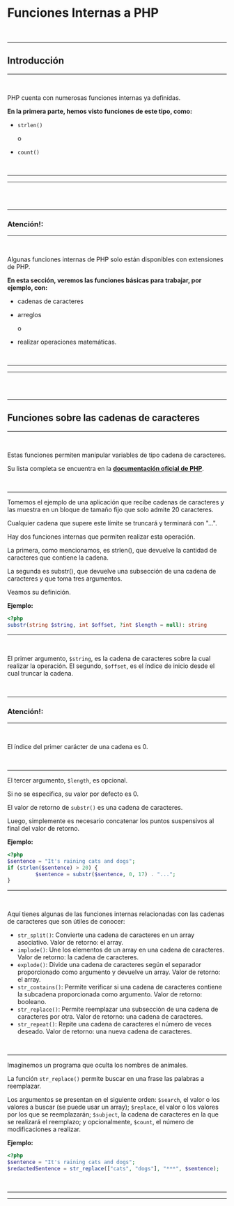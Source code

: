 # **Funciones Internas a PHP**

<br>

---

## **Introducción**

---

<br>

PHP cuenta con numerosas funciones internas ya definidas.

**En la primera parte, hemos visto funciones de este tipo, como:**

- `strlen()`

  o

- `count()`

<br>

---

---

<br>
<br>

---

### **Atención!:**

---

<br>

Algunas funciones internas de PHP solo están disponibles con extensiones de PHP.

**En esta sección, veremos las funciones básicas para trabajar, por ejemplo, con:**

- cadenas de caracteres

- arreglos

  o

- realizar operaciones matemáticas.

<br>

---

---

<br>
<br>

---

## **Funciones sobre las cadenas de caracteres**

---

<br>

Estas funciones permiten manipular variables de tipo cadena de caracteres.

Su lista completa se encuentra en la **[documentación oficial de PHP](https://www.php.net/manual/fr/ref.strings.php)**.

<br>

---

Tomemos el ejemplo de una aplicación que recibe cadenas de caracteres y las muestra en un bloque de tamaño fijo que solo admite 20 caracteres.

Cualquier cadena que supere este límite se truncará y terminará con "...".

Hay dos funciones internas que permiten realizar esta operación.

La primera, como mencionamos, es strlen(), que devuelve la cantidad de caracteres que contiene la cadena.

La segunda es substr(), que devuelve una subsección de una cadena de caracteres y que toma tres argumentos.

Veamos su definición.

**Ejemplo:**

```php
<?php
substr(string $string, int $offset, ?int $length = null): string
```

---

<br>

El primer argumento, `$string`, es la cadena de caracteres sobre la cual realizar la operación. El segundo, `$offset`, es el índice de inicio desde el cual truncar la cadena.

<br>

---

### **Atención!:**

---

<br>

El índice del primer carácter de una cadena es 0.

<br>

---

El tercer argumento, `$length`, es opcional.

Si no se especifica, su valor por defecto es 0.

El valor de retorno de `substr()` es una cadena de caracteres.

Luego, simplemente es necesario concatenar los puntos suspensivos al final del valor de retorno.

**Ejemplo:**

```php
<?php
$sentence = "It's raining cats and dogs";
if (strlen($sentence) > 20) {
         $sentence = substr($sentence, 0, 17) . "...";
}
```

---

<br>

Aquí tienes algunas de las funciones internas relacionadas con las cadenas de caracteres que son útiles de conocer:

- `str_split()`: Convierte una cadena de caracteres en un array asociativo. Valor de retorno: el array.
- `implode()`: Une los elementos de un array en una cadena de caracteres. Valor de retorno: la cadena de caracteres.
- `explode()`: Divide una cadena de caracteres según el separador proporcionado como argumento y devuelve un array. Valor de retorno: el array.
- `str_contains()`: Permite verificar si una cadena de caracteres contiene la subcadena proporcionada como argumento. Valor de retorno: booleano.
- `str_replace()`: Permite reemplazar una subsección de una cadena de caracteres por otra. Valor de retorno: una cadena de caracteres.
- `str_repeat()`: Repite una cadena de caracteres el número de veces deseado. Valor de retorno: una nueva cadena de caracteres.

<br>

---

Imaginemos un programa que oculta los nombres de animales.

La función `str_replace()` permite buscar en una frase las palabras a reemplazar.

Los argumentos se presentan en el siguiente orden: `$search`, el valor o los valores a buscar (se puede usar un array); `$replace`, el valor o los valores por los que se reemplazarán; `$subject`, la cadena de caracteres en la que se realizará el reemplazo; y opcionalmente, `$count`, el número de modificaciones a realizar.

**Ejemplo:**

```php
<?php
$sentence = "It's raining cats and dogs";
$redactedSentence = str_replace(["cats", "dogs"], "***", $sentence);
```

<br>

---

---
